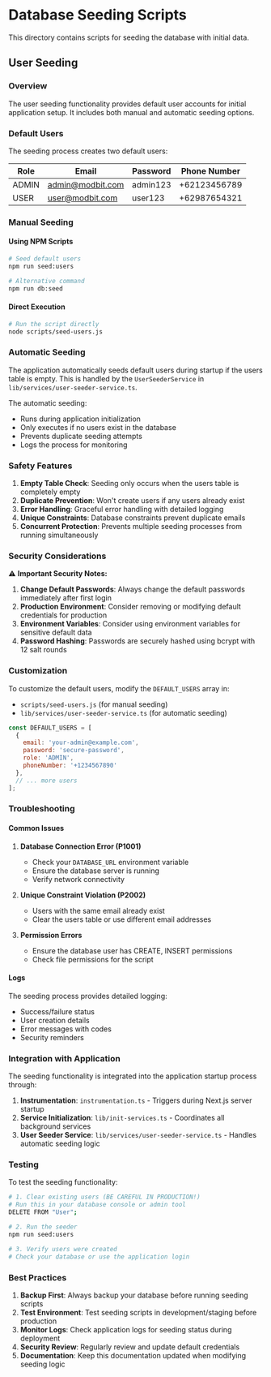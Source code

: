 # Database Seeding Scripts

This directory contains scripts for seeding the database with initial data.

## User Seeding

### Overview

The user seeding functionality provides default user accounts for initial application setup. It includes both manual and automatic seeding options.

### Default Users

The seeding process creates two default users:

| Role  | Email              | Password | Phone Number    |
|-------|-------------------|----------|-----------------|
| ADMIN | admin@modbit.com  | admin123 | +62123456789   |
| USER  | user@modbit.com   | user123  | +62987654321   |

### Manual Seeding

#### Using NPM Scripts

```bash
# Seed default users
npm run seed:users

# Alternative command
npm run db:seed
```

#### Direct Execution

```bash
# Run the script directly
node scripts/seed-users.js
```

### Automatic Seeding

The application automatically seeds default users during startup if the users table is empty. This is handled by the `UserSeederService` in `lib/services/user-seeder-service.ts`.

The automatic seeding:
- Runs during application initialization
- Only executes if no users exist in the database
- Prevents duplicate seeding attempts
- Logs the process for monitoring

### Safety Features

1. **Empty Table Check**: Seeding only occurs when the users table is completely empty
2. **Duplicate Prevention**: Won't create users if any users already exist
3. **Error Handling**: Graceful error handling with detailed logging
4. **Unique Constraints**: Database constraints prevent duplicate emails
5. **Concurrent Protection**: Prevents multiple seeding processes from running simultaneously

### Security Considerations

⚠️ **Important Security Notes:**

1. **Change Default Passwords**: Always change the default passwords immediately after first login
2. **Production Environment**: Consider removing or modifying default credentials for production
3. **Environment Variables**: Consider using environment variables for sensitive default data
4. **Password Hashing**: Passwords are securely hashed using bcrypt with 12 salt rounds

### Customization

To customize the default users, modify the `DEFAULT_USERS` array in:
- `scripts/seed-users.js` (for manual seeding)
- `lib/services/user-seeder-service.ts` (for automatic seeding)

```javascript
const DEFAULT_USERS = [
  {
    email: 'your-admin@example.com',
    password: 'secure-password',
    role: 'ADMIN',
    phoneNumber: '+1234567890'
  },
  // ... more users
];
```

### Troubleshooting

#### Common Issues

1. **Database Connection Error (P1001)**
   - Check your `DATABASE_URL` environment variable
   - Ensure the database server is running
   - Verify network connectivity

2. **Unique Constraint Violation (P2002)**
   - Users with the same email already exist
   - Clear the users table or use different email addresses

3. **Permission Errors**
   - Ensure the database user has CREATE, INSERT permissions
   - Check file permissions for the script

#### Logs

The seeding process provides detailed logging:
- Success/failure status
- User creation details
- Error messages with codes
- Security reminders

### Integration with Application

The seeding functionality is integrated into the application startup process through:

1. **Instrumentation**: `instrumentation.ts` - Triggers during Next.js server startup
2. **Service Initialization**: `lib/init-services.ts` - Coordinates all background services
3. **User Seeder Service**: `lib/services/user-seeder-service.ts` - Handles automatic seeding logic

### Testing

To test the seeding functionality:

```bash
# 1. Clear existing users (BE CAREFUL IN PRODUCTION!)
# Run this in your database console or admin tool
DELETE FROM "User";

# 2. Run the seeder
npm run seed:users

# 3. Verify users were created
# Check your database or use the application login
```

### Best Practices

1. **Backup First**: Always backup your database before running seeding scripts
2. **Test Environment**: Test seeding scripts in development/staging before production
3. **Monitor Logs**: Check application logs for seeding status during deployment
4. **Security Review**: Regularly review and update default credentials
5. **Documentation**: Keep this documentation updated when modifying seeding logic